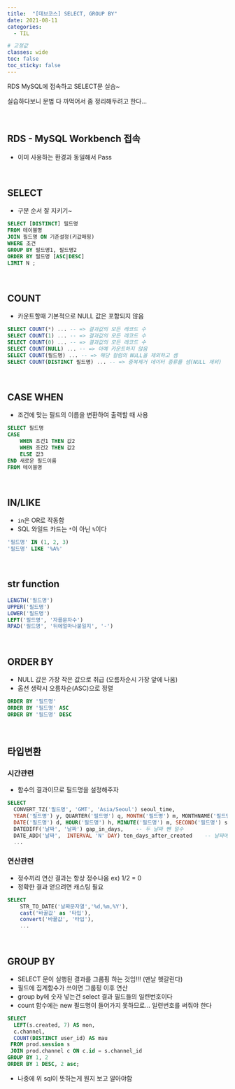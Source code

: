 ```yaml
---
title:  "[데브코스] SELECT, GROUP BY"
date: 2021-08-11
categories: 
  - TIL

# 고정값
classes: wide
toc: false
toc_sticky: false
---
```


RDS MySQL에 접속하고 SELECT문 실습~

실습하다보니 문법 다 까먹어서 좀 정리해두려고 한다...

<br>

## RDS - MySQL Workbench 접속

- 이미 사용하는 환경과 동일해서 Pass

<br>


## SELECT

- 구문 순서 잘 지키기~

```sql
SELECT [DISTINCT] 필드명
FROM 테이블명
JOIN 필드명 ON 기준설정(키값매핑)
WHERE 조건
GROUP BY 필드명1, 필드명2
ORDER BY 필드명 [ASC|DESC]
LIMIT N ;
```

<br>

## COUNT

- 카운트할때 기본적으로 NULL 값은 포함되지 않음

```sql
SELECT COUNT(*) ... -- => 결과값의 모든 레코드 수
SELECT COUNT(1) ... -- => 결과값의 모든 레코드 수
SELECT COUNT(0) ... -- => 결과값의 모든 레코드 수
SELECT COUNT(NULL) ... -- => 아예 카운트하지 않음
SELECT COUNT(필드명) ... -- => 해당 컬럼의 NULL을 제외하고 셈
SELECT COUNT(DISTINCT 필드명) ... -- => 중복제거 데이터 종류를 셈(NULL 제외)
```

<br>

## CASE WHEN

- 조건에 맞는 필드의 이름을 변환하여 출력할 때 사용

```sql
SELECT 필드명
CASE 
    WHEN 조건1 THEN 값2
    WHEN 조건2 THEN 값2
    ELSE 값3
END 새로운 필드이름
FROM 테이블명
```

<br>

## IN/LIKE

- `in`은 OR로 작동함
- SQL 와일드 카드는 `*`이 아닌 `%`이다

```sql
'필드명' IN (1, 2, 3)
'필드명' LIKE '%A%' 
```

<br>

## str function

```sql
LENGTH('필드명')     
UPPER('필드명')
LOWER('필드명')
LEFT('필드명', '자를문자수')
RPAD('필드명', '뒤에얼마나붙일지', '-')
```

<br>

## ORDER BY

- NULL 값은 가장 작은 값으로 취급 (오름차순시 가장 앞에 나옴)
- 옵션 생략시 오름차순(ASC)으로 정렬

```sql
ORDER BY '필드명'
ORDER BY '필드명' ASC
ORDER BY '필드명' DESC
```

<br>

## 타입변환

### 시간관련

- 함수의 결과이므로 필드명을 설정해주자

```sql
SELECT
  CONVERT_TZ('필드명', 'GMT', 'Asia/Seoul') seoul_time,
  YEAR('필드명') y, QUARTER('필드명') q, MONTH('필드명') m, MONTHNAME('필드명') mnn, 
  DATE('필드명') d, HOUR('필드명') h, MINUTE('필드명') m, SECOND('필드명') s,
  DATEDIFF('날짜', '날짜') gap_in_days,    -- 두 날짜 뺀 일수
  DATE_ADD('날짜',  INTERVAL 'N' DAY) ten_days_after_created    -- 날짜에 입력값 더한 일수
  ...
```

### 연산관련

- 정수끼리 연산 결과는 항상 정수나옴 ex) 1/2 = 0
- 정확한 결과 얻으려면 캐스팅 필요

```sql
SELECT
    STR_TO_DATE('날짜문자열','%d,%m,%Y'),
    cast('바꿀값' as '타입'),
    convert('바꿀값', '타입'),
    ...
```

<br>

## GROUP BY

- SELECT 문이 실행된 결과를 그룹핑 하는 것임!!! (맨날 헷갈린다)
- 필드에 집계함수가 쓰이면 그룹핑 이후 연산
- group by에 숫자 넣는건 select 결과 필드들의 일련번호이다
- count 함수에는 new 필드명이 들어가지 못하므로... 일련번호를 써줘야 한다

```sql
SELECT 
  LEFT(s.created, 7) AS mon,
  c.channel,
  COUNT(DISTINCT user_id) AS mau
 FROM prod.session s
 JOIN prod.channel c ON c.id = s.channel_id
GROUP BY 1, 2      
ORDER BY 1 DESC, 2 asc;
```

- 나중에 위 sql이 뜻하는게 뭔지 보고 알아야함 

<br>






